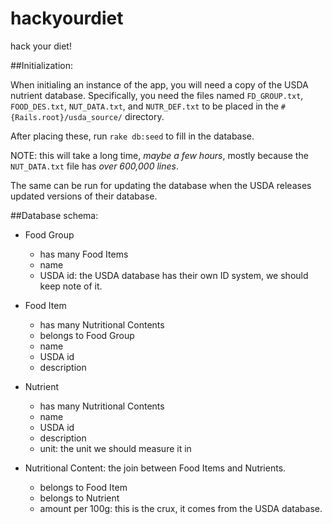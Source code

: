 hackyourdiet
============

hack your diet!

##Initialization:

When initialing an instance of the app, you will need a copy of the USDA nutrient database. Specifically, you need the files named `FD_GROUP.txt`, `FOOD_DES.txt`, `NUT_DATA.txt`, and `NUTR_DEF.txt` to be placed in the `#{Rails.root}/usda_source/` directory.

After placing these, run `rake db:seed` to fill in the database.

NOTE: this will take a long time, _maybe a few hours_, mostly because the `NUT_DATA.txt` file has *over 600,000 lines*.

The same can be run for updating the database when the USDA releases updated versions of their database.

##Database schema:

- Food Group
    - has many Food Items
    - name
    - USDA id: the USDA database has their own ID system, we should keep note of it.

- Food Item
    - has many Nutritional Contents
    - belongs to Food Group
    - name
    - USDA id
    - description

- Nutrient
    - has many Nutritional Contents
    - name
    - USDA id
    - description
    - unit: the unit we should measure it in

- Nutritional Content: the join between Food Items and Nutrients.
    - belongs to Food Item
    - belongs to Nutrient
    - amount per 100g: this is the crux, it comes from the USDA database.
